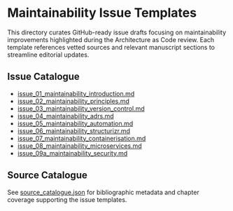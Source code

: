 # Maintainability Issue Templates

This directory curates GitHub-ready issue drafts focusing on maintainability improvements highlighted during the Architecture as Code review. Each template references vetted sources and relevant manuscript sections to streamline editorial updates.

## Issue Catalogue
- [issue_01_maintainability_introduction.md](issue_01_maintainability_introduction.md)
- [issue_02_maintainability_principles.md](issue_02_maintainability_principles.md)
- [issue_03_maintainability_version_control.md](issue_03_maintainability_version_control.md)
- [issue_04_maintainability_adrs.md](issue_04_maintainability_adrs.md)
- [issue_05_maintainability_automation.md](issue_05_maintainability_automation.md)
- [issue_06_maintainability_structurizr.md](issue_06_maintainability_structurizr.md)
- [issue_07_maintainability_containerisation.md](issue_07_maintainability_containerisation.md)
- [issue_08_maintainability_microservices.md](issue_08_maintainability_microservices.md)
- [issue_09a_maintainability_security.md](issue_09a_maintainability_security.md)

## Source Catalogue
See [source_catalogue.json](source_catalogue.json) for bibliographic metadata and chapter coverage supporting the issue templates.
